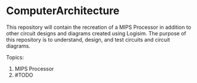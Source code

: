# ComputerArchitecture

This repository will contain the recreation of a MIPS Processor in addition to other circuit designs and diagrams created using Logisim.
The purpose of this repository is to understand, design, and test circuits and circuit diagrams.

Topics:

1. MIPS Processor
2. #TODO

